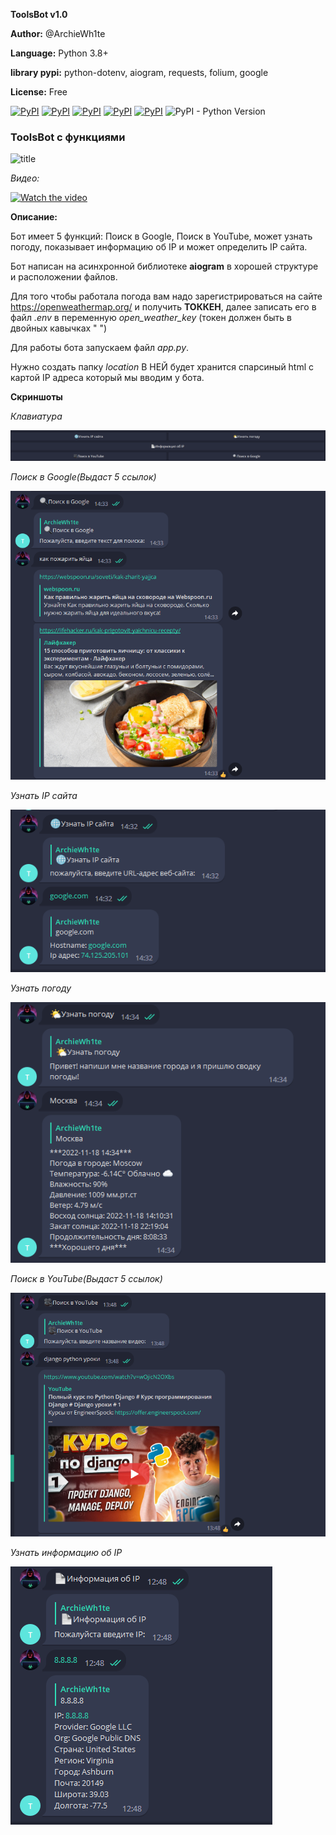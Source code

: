 **ToolsBot v1.0**

**Author:** @ArchieWh1te

**Language:** Python 3.8+

**library pypi:** python-dotenv, aiogram, requests, folium, google 

**License:** Free

[![PyPI](https://img.shields.io/pypi/v/folium?label=folium&logo=folium)](https://pypi.org/project/folium/)
[![PyPI](https://img.shields.io/pypi/v/aiogram?label=aiogram&logo=telegram&logoColor=aiogram)](https://pypi.org/project/aiogram/)
[![PyPI](https://img.shields.io/pypi/v/requests?label=requests&logo=requests)](https://pypi.org/project/requests/)
[![PyPI](https://img.shields.io/pypi/v/google?label=google&logo=google&logoColor=yellow)](https://pypi.org/project/google/)
[![PyPI](https://img.shields.io/pypi/v/python-dotenv?label=python-dotenv&logo=python-dotenv)](https://pypi.org/project/python-dotenv/)
![PyPI - Python Version](https://img.shields.io/pypi/pyversions/aiogram?color=green&logo=python&logoColor=green)


### ToolsBot с функциями

![title](https://www.escanav.com/en/images/bot-removal-tool4-1.jpg)

*Видео:*

[![Watch the video](https://img.youtube.com/vi/j9j31tcdoP8/sddefault.jpg)](https://youtu.be/j9j31tcdoP8)

**Описание:**

Бот имеет 5 функций: Поиск в Google, Поиск в YouTube, может узнать погоду, показывает информацию об IP и может определить IP сайта.  

Бот написан на асинхронной библиотеке **aiogram** в хорошей структуре и расположении файлов.

Для того чтобы работала погода вам надо зарегистрироваться на сайте https://openweathermap.org/ и получить **ТОККЕН**, далее записать его в файл *.env* в переменную *open_weather_key* (токен должен быть в двойных кавычках " ")

Для работы бота запускаем файл *app.py*.

Нужно создать папку *location* В НЕЙ будет хранится спарсиный html с картой IP адреса который мы вводим у бота.

**Скриншоты**

*Клавиатура*

![kb](screen/kb.png)

*Поиск в Google(Выдаст 5 ссылок)*

![google](screen/google.png)

*Узнать IP сайта*

![ip](screen/ip.png)

*Узнать погоду*

![weather](screen/weather.png)

*Поиск в YouTube(Выдаст 5 ссылок)*

![youtube](screen/youtube.png)

*Узнать информацию об IP*

![infoip](screen/infoip.png)
